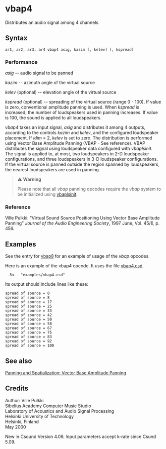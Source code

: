 <!--
id:vbap4
category:Signal Modifiers:Panning and Spatialization
-->
# vbap4
Distributes an audio signal among 4 channels.

## Syntax
``` csound-orc
ar1, ar2, ar3, ar4 vbap4 asig, kazim [, kelev] [, kspread]
```

### Performance

_asig_ -- audio signal to be panned

_kazim_ -- azimuth angle of the virtual source

_kelev_ (optional) -- elevation angle of the virtual source

_kspread_ (optional) -- spreading of the virtual source (range 0 - 100).  If value is zero, conventional amplitude panning is used. When _kspread_ is increased, the number of loudspeakers used in panning increases. If value is 100, the sound is applied to all loudspeakers.

_vbap4_ takes an input signal, _asig_ and distributes it among 4 outputs, according to the controls _kazim_ and _kelev_, and the configured loudspeaker placement.  If _idim_ = 2, _kelev_ is set to zero. The distribution is performed using Vector Base Amplitude Panning (VBAP - See reference).  VBAP distributes the signal using loudspeaker data configured with _vbaplsinit_. The signal is applied to, at most, two loudspeakers in 2-D loudspeaker configurations, and three loudspeakers in 3-D loudspeaker configurations. If the virtual source is panned outside the region spanned by loudspeakers, the nearest loudspeakers are used in panning.

> :warning: **Warning**
>
> Please note that all _vbap_ panning opcodes require the _vbap_ system to be initialized using [vbaplsinit](../../opcodes/vbaplsinit).

### Reference

Ville Pulkki: &#8220;Virtual Sound Source Positioning Using Vector Base Amplitude Panning&#8221; _Journal of the Audio Engineering Society_, 1997 June, Vol. 45/6, p. 456.

## Examples

See the entry for [vbap8](../../opcodes/vbap8) for an example of usage of the _vbap_ opcodes.

Here is an example of the vbap4 opcode. It uses the file [vbap4.csd](../../examples/vbap4.csd).

``` csound-csd title="Example of the vbap4 opcode." linenums="1"
--8<-- "examples/vbap4.csd"
```

Its output should include lines like these:

```
spread of source = 0
spread of source = 8
spread of source = 17
spread of source = 25
spread of source = 33
spread of source = 42
spread of source = 50
spread of source = 58
spread of source = 67
spread of source = 75
spread of source = 83
spread of source = 92
spread of source = 100
```

## See also

[Panning and Spatialization: Vector Base Amplitude Panning](../../sigmod/panspatl)

## Credits

Author: Ville Pulkki<br>
Sibelius Academy Computer Music Studio<br>
Laboratory of Acoustics and Audio Signal Processing<br>
Helsinki University of Technology<br>
Helsinki, Finland<br>
May 2000<br>

New in Csound Version 4.06. Input parameters accept k-rate since Csund 5.09.
